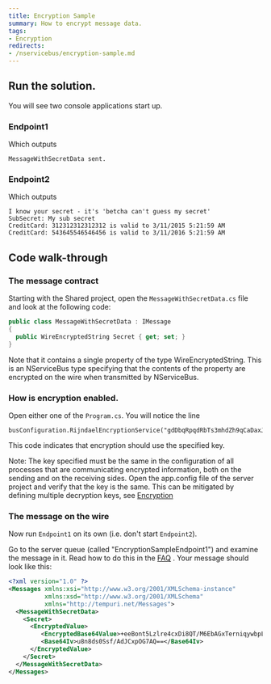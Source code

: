 ```yaml
---
title: Encryption Sample
summary: How to encrypt message data.
tags:
- Encryption
redirects:
- /nservicebus/encryption-sample.md
---
```


## Run the solution.

You will see two console applications start up.

### Endpoint1 

Which outputs

```
MessageWithSecretData sent. 
```

### Endpoint2 

Which outputs

```
I know your secret - it's 'betcha can't guess my secret'
SubSecret: My sub secret
CreditCard: 312312312312312 is valid to 3/11/2015 5:21:59 AM
CreditCard: 543645546546456 is valid to 3/11/2016 5:21:59 AM
```

## Code walk-through

### The message contract

Starting with the Shared project, open the `MessageWithSecretData.cs` file and look at the following code:

<!-- import Message -->

```C#
public class MessageWithSecretData : IMessage
{
  public WireEncryptedString Secret { get; set; }
}
```

Note that it contains a single property of the type WireEncryptedString. This is an NServiceBus type specifying that the contents of the property are encrypted on the wire when transmitted by NServiceBus.

### How is encryption enabled. 

Open either one of the `Program.cs`. You will notice the line 

    busConfiguration.RijndaelEncryptionService("gdDbqRpqdRbTs3mhdZh9qCaDaxJXl+e6");

This code indicates that encryption should use the specified key.

Note: The key specified must be the same in the configuration of all processes that are communicating encrypted information, both on the sending and on the receiving sides. Open the app.config file of the server project and verify that the key is the same. This can be mitigated by defining multiple decryption keys, see [Encryption](/nservicebus/encryption.md) 

### The message on the wire

Now run `Endpoint1` on its own (i.e. don't start `Endpoint2`).

Go to the server queue (called "EncryptionSampleEndpoint1") and examine the message in it. Read how to do this in the
[FAQ](/nservicebus/viewing-message-content-in-msmq.md) . Your message should look like this:

```XML
<?xml version="1.0" ?>
<Messages xmlns:xsi="http://www.w3.org/2001/XMLSchema-instance"
          xmlns:xsd="http://www.w3.org/2001/XMLSchema" 
          xmlns="http://tempuri.net/Messages">
  <MessageWithSecretData>
    <Secret>
      <EncryptedValue>
         <EncryptedBase64Value>+eeBont5Lzlre4cxDi8QT/M6EbAGxTerniqywbpLBVA=</EncryptedBase64Value>
         <Base64Iv>u8n8ds0Ssf/AdJCxpOG7AQ==</Base64Iv>
      </EncryptedValue>
    </Secret>
  </MessageWithSecretData>
</Messages>
```